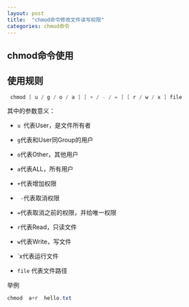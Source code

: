 ```yaml
---
layout: post
title:  "chmod命令修改文件读写权限"
categories: chmod命令
---
```

## chmod命令使用


## 使用规则

```java
 chmod [ u / g / o / a ] [ + / - / = ] [ r / w / x ] file
```

其中的参数意义：

* `u `代表User，是文件所有者

* `g`代表和User同Group的用户

* `o`代表Other，其他用户

* `a`代表ALL，所有用户

* `+`代表增加权限

* ` -`代表取消权限

* `=`代表取消之前的权限，并给唯一权限

* `r`代表Read，只读文件

* `w`代表Write，写文件

* `x代表运行文件

* `file` 代表文件路径

举例

```java
chmod  a+r  hello.txt
```


